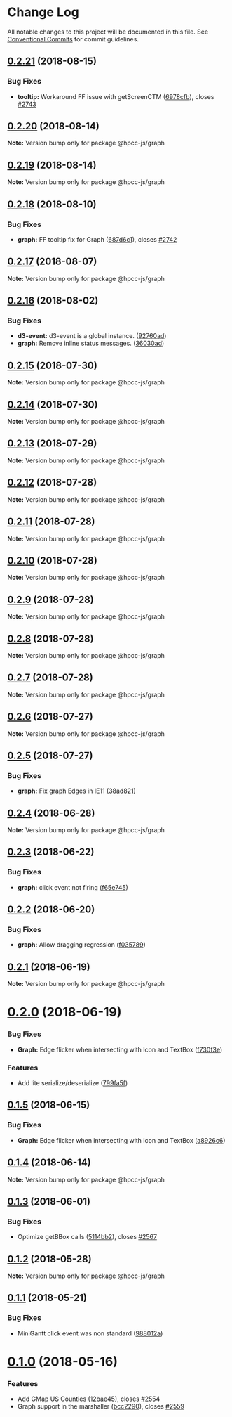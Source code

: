 # Change Log

All notable changes to this project will be documented in this file.
See [Conventional Commits](https://conventionalcommits.org) for commit guidelines.

<a name="0.2.21"></a>
## [0.2.21](https://github.com/hpcc-systems/Visualization/compare/@hpcc-js/graph@0.2.20...@hpcc-js/graph@0.2.21) (2018-08-15)


### Bug Fixes

* **tooltip:** Workaround FF issue with getScreenCTM ([6978cfb](https://github.com/hpcc-systems/Visualization/commit/6978cfb)), closes [#2743](https://github.com/hpcc-systems/Visualization/issues/2743)




<a name="0.2.20"></a>
## [0.2.20](https://github.com/hpcc-systems/Visualization/compare/@hpcc-js/graph@0.2.19...@hpcc-js/graph@0.2.20) (2018-08-14)




**Note:** Version bump only for package @hpcc-js/graph

<a name="0.2.19"></a>
## [0.2.19](https://github.com/hpcc-systems/Visualization/compare/@hpcc-js/graph@0.2.18...@hpcc-js/graph@0.2.19) (2018-08-14)




**Note:** Version bump only for package @hpcc-js/graph

<a name="0.2.18"></a>
## [0.2.18](https://github.com/hpcc-systems/Visualization/compare/@hpcc-js/graph@0.2.17...@hpcc-js/graph@0.2.18) (2018-08-10)


### Bug Fixes

* **graph:** FF tooltip fix for Graph ([687d6c1](https://github.com/hpcc-systems/Visualization/commit/687d6c1)), closes [#2742](https://github.com/hpcc-systems/Visualization/issues/2742)




<a name="0.2.17"></a>
## [0.2.17](https://github.com/hpcc-systems/Visualization/compare/@hpcc-js/graph@0.2.16...@hpcc-js/graph@0.2.17) (2018-08-07)




**Note:** Version bump only for package @hpcc-js/graph

<a name="0.2.16"></a>
## [0.2.16](https://github.com/hpcc-systems/Visualization/compare/@hpcc-js/graph@0.2.15...@hpcc-js/graph@0.2.16) (2018-08-02)


### Bug Fixes

* **d3-event:** d3-event is a global instance. ([92760ad](https://github.com/hpcc-systems/Visualization/commit/92760ad))
* **graph:** Remove inline status messages. ([36030ad](https://github.com/hpcc-systems/Visualization/commit/36030ad))




<a name="0.2.15"></a>
## [0.2.15](https://github.com/hpcc-systems/Visualization/compare/@hpcc-js/graph@0.2.14...@hpcc-js/graph@0.2.15) (2018-07-30)




**Note:** Version bump only for package @hpcc-js/graph

<a name="0.2.14"></a>
## [0.2.14](https://github.com/hpcc-systems/Visualization/compare/@hpcc-js/graph@0.2.13...@hpcc-js/graph@0.2.14) (2018-07-30)




**Note:** Version bump only for package @hpcc-js/graph

<a name="0.2.13"></a>
## [0.2.13](https://github.com/hpcc-systems/Visualization/compare/@hpcc-js/graph@0.2.12...@hpcc-js/graph@0.2.13) (2018-07-29)




**Note:** Version bump only for package @hpcc-js/graph

<a name="0.2.12"></a>
## [0.2.12](https://github.com/hpcc-systems/Visualization/compare/@hpcc-js/graph@0.2.11...@hpcc-js/graph@0.2.12) (2018-07-28)




**Note:** Version bump only for package @hpcc-js/graph

<a name="0.2.11"></a>
## [0.2.11](https://github.com/hpcc-systems/Visualization/compare/@hpcc-js/graph@0.2.10...@hpcc-js/graph@0.2.11) (2018-07-28)




**Note:** Version bump only for package @hpcc-js/graph

<a name="0.2.10"></a>
## [0.2.10](https://github.com/hpcc-systems/Visualization/compare/@hpcc-js/graph@0.2.9...@hpcc-js/graph@0.2.10) (2018-07-28)




**Note:** Version bump only for package @hpcc-js/graph

<a name="0.2.9"></a>
## [0.2.9](https://github.com/hpcc-systems/Visualization/compare/@hpcc-js/graph@0.2.8...@hpcc-js/graph@0.2.9) (2018-07-28)




**Note:** Version bump only for package @hpcc-js/graph

<a name="0.2.8"></a>
## [0.2.8](https://github.com/hpcc-systems/Visualization/compare/@hpcc-js/graph@0.2.7...@hpcc-js/graph@0.2.8) (2018-07-28)




**Note:** Version bump only for package @hpcc-js/graph

<a name="0.2.7"></a>
## [0.2.7](https://github.com/hpcc-systems/Visualization/compare/@hpcc-js/graph@0.2.6...@hpcc-js/graph@0.2.7) (2018-07-28)




**Note:** Version bump only for package @hpcc-js/graph

<a name="0.2.6"></a>
## [0.2.6](https://github.com/hpcc-systems/Visualization/compare/@hpcc-js/graph@0.2.5...@hpcc-js/graph@0.2.6) (2018-07-27)




**Note:** Version bump only for package @hpcc-js/graph

<a name="0.2.5"></a>
## [0.2.5](https://github.com/hpcc-systems/Visualization/compare/@hpcc-js/graph@0.2.4...@hpcc-js/graph@0.2.5) (2018-07-27)


### Bug Fixes

* **graph:** Fix graph Edges in IE11 ([38ad821](https://github.com/hpcc-systems/Visualization/commit/38ad821))




<a name="0.2.4"></a>
## [0.2.4](https://github.com/hpcc-systems/Visualization/compare/@hpcc-js/graph@0.2.3...@hpcc-js/graph@0.2.4) (2018-06-28)




**Note:** Version bump only for package @hpcc-js/graph

<a name="0.2.3"></a>
## [0.2.3](https://github.com/hpcc-systems/Visualization/compare/@hpcc-js/graph@0.2.2...@hpcc-js/graph@0.2.3) (2018-06-22)


### Bug Fixes

* **graph:** click event not firing ([f65e745](https://github.com/hpcc-systems/Visualization/commit/f65e745))




<a name="0.2.2"></a>
## [0.2.2](https://github.com/hpcc-systems/Visualization/compare/@hpcc-js/graph@0.2.1...@hpcc-js/graph@0.2.2) (2018-06-20)


### Bug Fixes

* **graph:** Allow dragging regression ([f035789](https://github.com/hpcc-systems/Visualization/commit/f035789))




<a name="0.2.1"></a>
## [0.2.1](https://github.com/hpcc-systems/Visualization/compare/@hpcc-js/graph@0.2.0...@hpcc-js/graph@0.2.1) (2018-06-19)




**Note:** Version bump only for package @hpcc-js/graph

<a name="0.2.0"></a>
# [0.2.0](https://github.com/hpcc-systems/Visualization/compare/@hpcc-js/graph@0.1.5...@hpcc-js/graph@0.2.0) (2018-06-19)


### Bug Fixes

* **Graph:** Edge flicker when intersecting with Icon and TextBox ([f730f3e](https://github.com/hpcc-systems/Visualization/commit/f730f3e))


### Features

* Add lite serialize/deserialize ([799fa5f](https://github.com/hpcc-systems/Visualization/commit/799fa5f))




<a name="0.1.5"></a>
## [0.1.5](https://github.com/hpcc-systems/Visualization/compare/@hpcc-js/graph@0.1.4...@hpcc-js/graph@0.1.5) (2018-06-15)


### Bug Fixes

* **Graph:** Edge flicker when intersecting with Icon and TextBox ([a8926c6](https://github.com/hpcc-systems/Visualization/commit/a8926c6))




<a name="0.1.4"></a>
## [0.1.4](https://github.com/hpcc-systems/Visualization/compare/@hpcc-js/graph@0.1.3...@hpcc-js/graph@0.1.4) (2018-06-14)




**Note:** Version bump only for package @hpcc-js/graph

<a name="0.1.3"></a>
## [0.1.3](https://github.com/hpcc-systems/Visualization/compare/@hpcc-js/graph@0.1.2...@hpcc-js/graph@0.1.3) (2018-06-01)


### Bug Fixes

* Optimize getBBox calls ([5114bb2](https://github.com/hpcc-systems/Visualization/commit/5114bb2)), closes [#2567](https://github.com/hpcc-systems/Visualization/issues/2567)




<a name="0.1.2"></a>
## [0.1.2](https://github.com/hpcc-systems/Visualization/compare/@hpcc-js/graph@0.1.1...@hpcc-js/graph@0.1.2) (2018-05-28)




**Note:** Version bump only for package @hpcc-js/graph

<a name="0.1.1"></a>
## [0.1.1](https://github.com/hpcc-systems/Visualization/compare/@hpcc-js/graph@0.1.0...@hpcc-js/graph@0.1.1) (2018-05-21)


### Bug Fixes

* MiniGantt click event was non standard ([988012a](https://github.com/hpcc-systems/Visualization/commit/988012a))




<a name="0.1.0"></a>
# [0.1.0](https://github.com/hpcc-systems/Visualization/compare/@hpcc-js/graph@0.0.78...@hpcc-js/graph@0.1.0) (2018-05-16)


### Features

* Add GMap US Counties ([12bae45](https://github.com/hpcc-systems/Visualization/commit/12bae45)), closes [#2554](https://github.com/hpcc-systems/Visualization/issues/2554)
* Graph support in the marshaller ([bcc2290](https://github.com/hpcc-systems/Visualization/commit/bcc2290)), closes [#2559](https://github.com/hpcc-systems/Visualization/issues/2559)
